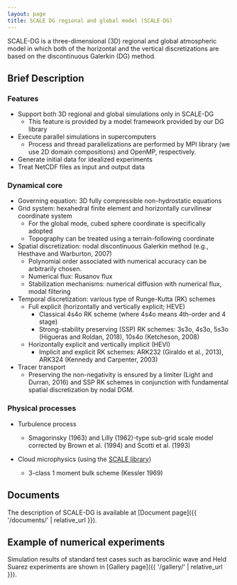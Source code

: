 ```yaml
---
layout: page
title: SCALE DG regional and global model (SCALE-DG)
---
```


SCALE-DG is a three-dimensional (3D) regional and global atmospheric model
in which both of the horizontal and the vertical discretizations are based on the discontinuous Galerkin (DG) method.

<!-- Now, only the dynamical process has been implemented in addition to simple turbulent models.
In the near feature, using the [SCALE library](https://scale.riken.jp) physical processes such as cloud microphysics and radiation will be supported. -->

## Brief Description

### Features

* Support both 3D regional and global simulations only in SCALE-DG
  * This feature is provided by a model framework provided by our DG library
* Execute parallel simulations in supercomputers  
  * Process and thread parallelizations are performed by MPI library (we use 2D domain compositions) and OpenMP, respectively.
* Generate initial data for idealized experiments
* Treat NetCDF files as input and output data

### Dynamical core
* Governing equation: 3D fully compressible non-hydrostatic equations
* Grid system: hexahedral finite element and horizontally curvilinear coordinate system
  * For the global mode, cubed sphere coordinate is specifically adopted
  * Topography can be treated using a terrain-following coordinate
* Spatial discretization: nodal discontinuous Galerkin method (e.g., Hesthave and Warburton, 2007)
  * Polynomial order associated with numerical accuracy can be arbitrarily chosen.
  * Numerical flux: Rusanov flux
  * Stabilization mechanisms: numerical diffusion with numerical flux, modal filtering
* Temporal discretization: various type of Runge-Kutta (RK) schemes
  * Full explicit (horizontally and vertically explicit; HEVE)
    * Classical 4s4o RK scheme (where 4s4o means 4th-order and 4 stage)
    * Strong-stability preserving (SSP) RK schemes: 3s3o, 4s3o, 5s3o (Higueras and Roldan, 2018), 10s4o (Ketcheson, 2008)
  * Horizontally explicit and vertically implicit (HEVI)
    * Implicit and explicit RK schemes: ARK232 (Giraldo et al., 2013), ARK324 (Kennedy and Carpenter, 2003)
* Tracer transport
  * Preserving the non-negativity is ensured by a limiter (Light and Durran, 2016) and SSP RK schemes in conjunction with fundamental spatial discretization by nodal DGM.

### Physical processes

* Turbulence process
  * Smagorinsky (1963) and Lilly (1962)-type sub-grid scale model corrected by Brown et al. (1994) and Scotti et al. (1993)

* Cloud microphysics (using the [SCALE library](https://scale.riken.jp))
  * 3-class 1 moment bulk scheme (Kessler 1969) 

## Documents

The description of SCALE-DG is available at [Document page]({{ '/documents/' | relative_url }}).

## Example of numerical experiments

Simulation results of standard test cases such as baroclinic wave and Held Suarez experiments 
are shown in [Gallery page]({{ '/gallery/' | relative_url }}).
